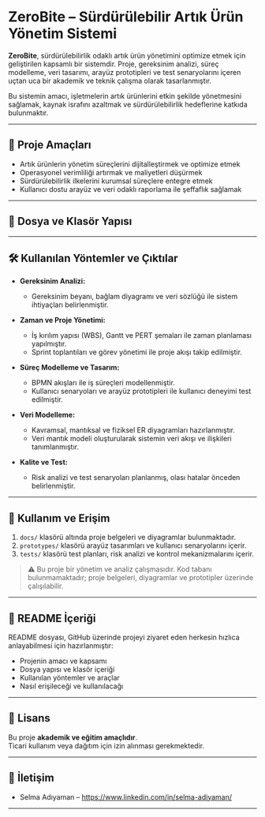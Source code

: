 # ZeroBite – Sürdürülebilir Artık Ürün Yönetim Sistemi

**ZeroBite**, sürdürülebilirlik odaklı artık ürün yönetimini optimize etmek için geliştirilen kapsamlı bir sistemdir. Proje, gereksinim analizi, süreç modelleme, veri tasarımı, arayüz prototipleri ve test senaryolarını içeren uçtan uca bir akademik ve teknik çalışma olarak tasarlanmıştır.  

Bu sistemin amacı, işletmelerin artık ürünlerini etkin şekilde yönetmesini sağlamak, kaynak israfını azaltmak ve sürdürülebilirlik hedeflerine katkıda bulunmaktır.

---

## 🌟 Proje Amaçları

- Artık ürünlerin yönetim süreçlerini dijitalleştirmek ve optimize etmek  
- Operasyonel verimliliği artırmak ve maliyetleri düşürmek  
- Sürdürülebilirlik ilkelerini kurumsal süreçlere entegre etmek  
- Kullanıcı dostu arayüz ve veri odaklı raporlama ile şeffaflık sağlamak  

---

## 📂 Dosya ve Klasör Yapısı


---

## 🛠 Kullanılan Yöntemler ve Çıktılar

- **Gereksinim Analizi:**  
  - Gereksinim beyanı, bağlam diyagramı ve veri sözlüğü ile sistem ihtiyaçları belirlenmiştir.  

- **Zaman ve Proje Yönetimi:**  
  - İş kırılım yapısı (WBS), Gantt ve PERT şemaları ile zaman planlaması yapılmıştır.  
  - Sprint toplantıları ve görev yönetimi ile proje akışı takip edilmiştir.  

- **Süreç Modelleme ve Tasarım:**  
  - BPMN akışları ile iş süreçleri modellenmiştir.  
  - Kullanıcı senaryoları ve arayüz prototipleri ile kullanıcı deneyimi test edilmiştir.  

- **Veri Modelleme:**  
  - Kavramsal, mantıksal ve fiziksel ER diyagramları hazırlanmıştır.  
  - Veri mantık modeli oluşturularak sistemin veri akışı ve ilişkileri tanımlanmıştır.  

- **Kalite ve Test:**  
  - Risk analizi ve test senaryoları planlanmış, olası hatalar önceden belirlenmiştir.  

---

## 🚀 Kullanım ve Erişim

1. `docs/` klasörü altında proje belgeleri ve diyagramlar bulunmaktadır.  
2. `prototypes/` klasörü arayüz tasarımları ve kullanıcı senaryolarını içerir.  
3. `tests/` klasörü test planları, risk analizi ve kontrol mekanizmalarını içerir.  

> ⚠️ Bu proje bir yönetim ve analiz çalışmasıdır. Kod tabanı bulunmamaktadır; proje belgeleri, diyagramlar ve prototipler üzerinde çalışılabilir.

---

## 📖 README İçeriği

README dosyası, GitHub üzerinde projeyi ziyaret eden herkesin hızlıca anlayabilmesi için hazırlanmıştır:  

- Projenin amacı ve kapsamı  
- Dosya yapısı ve klasör içeriği  
- Kullanılan yöntemler ve araçlar  
- Nasıl erişileceği ve kullanılacağı  

---

## 📜 Lisans

Bu proje **akademik ve eğitim amaçlıdır**.  
Ticari kullanım veya dağıtım için izin alınması gerekmektedir.  

---

## 📌 İletişim

- Selma Adıyaman – https://www.linkedin.com/in/selma-adiyaman/

---

